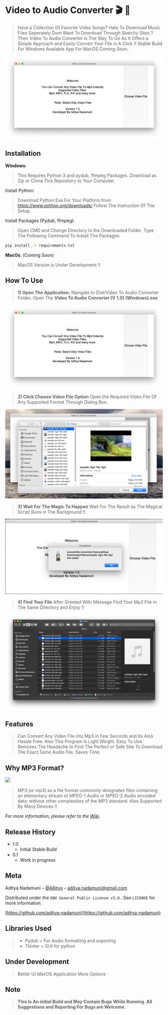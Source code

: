 # Video to Audio Converter 🎬 🎵

> Have a Collection Of Favorite Video Songs?
> Hate To Download Music Files Seperately
> Dont Want To Download Through Sketchy Sites ?
> Then Video To Audio Converter is The Way To Go As It Offers a Simple Approach and Easily Convert Your File in A Click !!
> Stable Build For Windows Available
> App For MacOS Coming Soon.

![](images/mainPage.png)

## Installation

**Windows**:

> This Requires Python 3 and pydub, ffmpeg Packages.
> Download as Zip or Clone This Repository to Your Computer.

Install Python:

> Download Python Exe For Your Platform from https://www.python.org/downloads/
> Follow The Instruction Of The Setup.

Install Packages (Pydub, ffmpeg):

> Open CMD and Change Directory to the Downloaded Folder.
> Type The Following Command To Install The Packages.

```sh
pip install -r requirements.txt
```

**MacOs**: (Coming Soon)

> MacOS Version is Under Development !!

## How To Use

> **1) Open The Application:**
> Navigate to Dist/Video To Audio Converter Folder.
> Open The **Video To Audio Converter (V 1.0) (Windows).exe**

![](images/mainPage.png)

> **2) Click Choose Video File Option**
> Open the Required Video File Of Any Supported Format Through Dialog Box.

![](images/addFile.png)

> **3) Wait For The Magic To Happen**
> Wait For The Result as The Magical Script Runs in The Background !!.

![](images/endMessage.png)

> **4) Find Your File**
> After Greeted With Message Find Your Mp3 File in The Same Directory and Enjoy !!

![](images/outputFolder.png)

## Features

> Can Convert Any Video File into Mp3 in Few Seconds and Its Also Hassle Free.
> Also This Program is Light Weight.
> Easy To Use.
> Removes The Headache to Find The Perfect or Safe Site To Download The Exact Same Audio File.
> Saves Time.

## Why MP3 Format?

![](https://upload.wikimedia.org/wikipedia/commons/thumb/e/ea/Mp3.svg/128px-Mp3.svg.png)

> MP3 (or mp3) as a file format commonly designates files containing an elementary stream of MPEG-1 Audio or MPEG-2 Audio encoded data, without other complexities of the MP3 standard.
> Also Supported By Many Devices !!

_For more information, please refer to the [Wiki][wiki]._

## Release History

- 1.0
  - Initial Stable Build
- 0.1
  - Work in progress

## Meta 
Aditya Nadamuni – [@A6ityo](https://twitter.com/a6ityo) – aditya.nadamuni@gmail.com

Distributed under the `GNU General Public License v3.0` . See `LICENSE` for more information.

[https://github.com/aditya-nadamuni](https://github.com/aditya-nadamuni)
<!-- Markdown link & img dfn's -->

[wiki]: https://en.wikipedia.org/wiki/MP3

## Libraries Used

> - Pydub  = For Audio formatting and exporting    
> - Tkinter =  GUI for python  

## Under Development

> Better UI
> MacOS Application
> More Options

## Note

> **This Is An initial Build and May Contain Bugs While Running. All Suggestions and
Reporting For Bugs are Welcome.**

